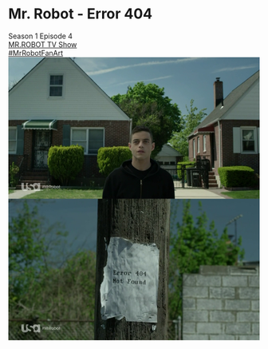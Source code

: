 # Mr. Robot - Error 404  
Season 1 Episode 4  
[MR.ROBOT TV Show](http://www.usanetwork.com/mrrobot)  
[#MrRobotFanArt](http://usa-network.massrel.io/mrrobot-fanart/index.html)  
![img](img/img.png)
